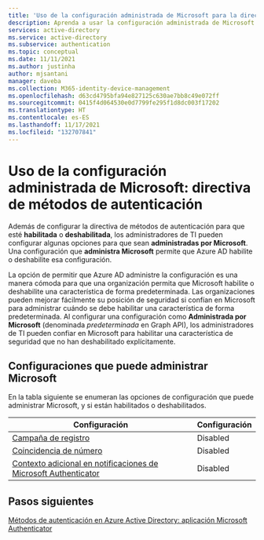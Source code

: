 ```yaml
---
title: 'Uso de la configuración administrada de Microsoft para la directiva de métodos de autenticación : Azure Active Directory'
description: Aprenda a usar la configuración administrada de Microsoft para Microsoft Authenticator
services: active-directory
ms.service: active-directory
ms.subservice: authentication
ms.topic: conceptual
ms.date: 11/11/2021
ms.author: justinha
author: mjsantani
manager: daveba
ms.collection: M365-identity-device-management
ms.openlocfilehash: d63cd4795bfa94e827125c630ae7bb8c49e072ff
ms.sourcegitcommit: 0415f4d064530e0d7799fe295f1d8dc003f17202
ms.translationtype: HT
ms.contentlocale: es-ES
ms.lasthandoff: 11/17/2021
ms.locfileid: "132707841"
---
```

# <a name="how-to-use-microsoft-managed-settings---authentication-methods-policy"></a>Uso de la configuración administrada de Microsoft: directiva de métodos de autenticación

<!---what API--->

Además de configurar la directiva de métodos de autenticación para que esté **habilitada** o **deshabilitada**, los administradores de TI pueden configurar algunas opciones para que sean **administradas por Microsoft**. Una configuración que **administra Microsoft** permite que Azure AD habilite o deshabilite esa configuración. 

La opción de permitir que Azure AD administre la configuración es una manera cómoda para que una organización permita que Microsoft habilite o deshabilite una característica de forma predeterminada. Las organizaciones pueden mejorar fácilmente su posición de seguridad si confían en Microsoft para administrar cuándo se debe habilitar una característica de forma predeterminada. Al configurar una configuración como **Administrada por Microsoft** (denominada *predeterminada* en Graph API), los administradores de TI pueden confiar en Microsoft para habilitar una característica de seguridad que no han deshabilitado explícitamente. 

## <a name="settings-that-can-be-microsoft-managed"></a>Configuraciones que puede administrar Microsoft

En la tabla siguiente se enumeran las opciones de configuración que puede administrar Microsoft, y si están habilitados o deshabilitados. 

| Configuración                                                                                                                         | Configuración |
|---------------------------------------------------------------------------------------------------------------------------------|---------------|
| [Campaña de registro](how-to-mfa-registration-campaign.md)                                                      | Disabled      |
| [Coincidencia de número](how-to-mfa-number-match.md)                                             | Disabled      |
| [Contexto adicional en notificaciones de Microsoft Authenticator](how-to-mfa-additional-context.md) | Disabled      |

## <a name="next-steps"></a>Pasos siguientes

[Métodos de autenticación en Azure Active Directory: aplicación Microsoft Authenticator](concept-authentication-authenticator-app.md)
